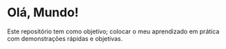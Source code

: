 # Olá, Mundo!

Este repositório tem como objetivo; colocar o meu aprendizado em prática com demonstrações rápidas e objetivas.
